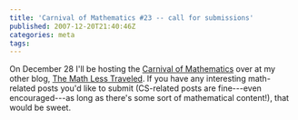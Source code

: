 ```yaml
---
title: 'Carnival of Mathematics #23 -- call for submissions'
published: 2007-12-20T21:40:46Z
categories: meta
tags: 
---
```


On December 28 I'll be hosting the <a href="http://carnivalofmathematics.wordpress.com/">Carnival of Mathematics</a> over at my other blog, <a href="http://www.mathlesstraveled.com">The Math Less Traveled</a>.  If you have any interesting math-related posts you'd like to submit (CS-related posts are fine---even encouraged---as long as there's some sort of mathematical content!), that would be sweet.

